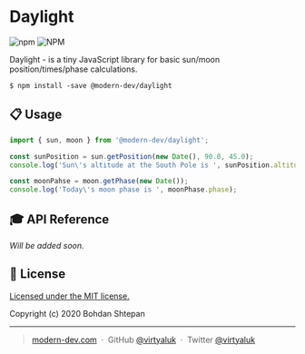 Daylight
========

![npm](https://img.shields.io/npm/v/@modern-dev/daylight)
![NPM](https://img.shields.io/npm/l/@modern-dev/daylight)

Daylight - is a tiny JavaScript library for basic sun/moon position/times/phase calculations.

```shell script
$ npm install -save @modern-dev/daylight
```

## :clipboard: Usage

```js
import { sun, moon } from '@modern-dev/daylight';

const sunPosition = sun.getPosition(new Date(), 90.0, 45.0);
console.log('Sun\'s altitude at the South Pole is ', sunPosition.altitude);

const moonPahse = moon.getPhase(new Date());
console.log('Today\'s moon phase is ', moonPhase.phase);
```

## :mortar_board: API Reference
*Will be added soon.*

## :green_book: License

[Licensed under the MIT license.](https://github.com/modern-dev/daylight/blob/master/LICENSE)

Copyright (c) 2020 Bohdan Shtepan

---

> [modern-dev.com](http://modern-dev.com) &nbsp;&middot;&nbsp;
> GitHub [@virtyaluk](https://github.com/virtyaluk) &nbsp;&middot;&nbsp;
> Twitter [@virtyaluk](https://twitter.com/virtyaluk)